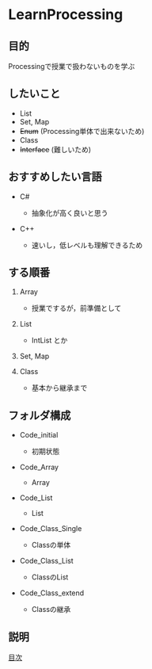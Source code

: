 # LearnProcessing

## 目的

Processingで授業で扱わないものを学ぶ

## したいこと

- List
- Set, Map
- ~~Enum~~ (Processing単体で出来ないため)
- Class
- ~~Interface~~ (難しいため)

## おすすめしたい言語

- C#
    - 抽象化が高く良いと思う

- C++
    - 速いし，低レベルも理解できるため

## する順番

1. Array
    - 授業でするが，前準備として

2. List
    - IntList とか

3. Set, Map

4. Class
    - 基本から継承まで

## フォルダ構成

- Code_initial
    - 初期状態

- Code_Array
    - Array

- Code_List
    - List

- Code_Class_Single
    - Classの単体

- Code_Class_List
    - ClassのList

- Code_Class_extend
    - Classの継承

## 説明

[目次](./Learn.md)
